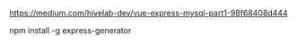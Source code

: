 https://medium.com/hivelab-dev/vue-express-mysql-part1-98f68408d444



npm install -g express-generator